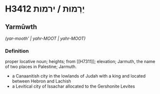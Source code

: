 # H3412 יַרְמוּת / ירמות

## Yarmûwth

_(yar-mooth' | yahr-MOOT | yahr-MOOT)_

### Definition

proper locative noun; heights; from [[H7311]]; elevation; Jarmuth, the name of two places in Palestine; Jarmuth.

- a Canaanitish city in the lowlands of Judah with a king and located between Hebron and Lachish
- a Levitical city of Issachar allocated to the Gershonite Levites
